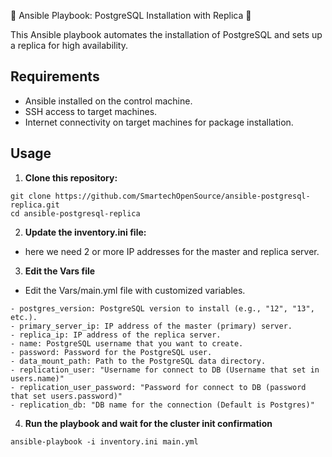 🐬 Ansible Playbook: PostgreSQL Installation with Replica 🐬

This Ansible playbook automates the installation of PostgreSQL and sets up a replica for high availability.

## Requirements
- Ansible installed on the control machine.
- SSH access to target machines.
- Internet connectivity on target machines for package installation.
## Usage
1. **Clone this repository:**
```
git clone https://github.com/SmartechOpenSource/ansible-postgresql-replica.git
cd ansible-postgresql-replica
```
2. **Update the inventory.ini file:** 
- here we need 2 or more IP addresses for the master and replica server.

3. **Edit the Vars file** 
- Edit the Vars/main.yml file with customized variables.

```
- postgres_version: PostgreSQL version to install (e.g., "12", "13", etc.).
- primary_server_ip: IP address of the master (primary) server.
- replica_ip: IP address of the replica server.
- name: PostgreSQL username that you want to create.
- password: Password for the PostgreSQL user.
- data_mount_path: Path to the PostgreSQL data directory.
- replication_user: "Username for connect to DB (Username that set in users.name)"
- replication_user_password: "Password for connect to DB (password that set users.password)"
- replication_db: "DB name for the connection (Default is Postgres)"

```
4. **Run the playbook and wait for the cluster init confirmation**

```
ansible-playbook -i inventory.ini main.yml

```